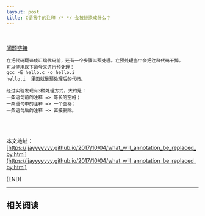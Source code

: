 ```yaml
---
layout: post
title: C语言中的注释 /* */ 会被替换成什么？
---
```


<br/>


[问题链接](http://www.icourse163.org/learn/ZJU-199001?tid=1002303013#/learn/content?type=detail&id=1003068782&cid=1003618738)

	在把代码翻译成汇编代码前，还有一个步骤叫预处理。在预处理当中会把注释代码干掉。
	可以使用以下命令来进行预处理：
	gcc -E hello.c -o hello.i
	hello.i  里面就是预处理后的代码。

	经过实验发现有3种处理方式，大约是：
	一条语句前的注释 => 等长的空格；
	一条语句中的注释 => 一个空格；
	一条语句后的注释 => 直接删除。


<br/><br/>

本文地址：[https://jjayyyyyyy.github.io/2017/10/04/what_will_annotation_be_replaced_by.html](https://jjayyyyyyy.github.io/2017/10/04/what_will_annotation_be_replaced_by.html)


(END)

---

##	相关阅读
